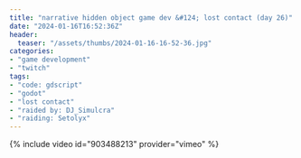 ```yaml
---
title: "narrative hidden object game dev &#124; lost contact (day 26)"
date: "2024-01-16T16:52:36Z"
header:
  teaser: "/assets/thumbs/2024-01-16-16-52-36.jpg"
categories:
- "game development"
- "twitch"
tags:
- "code: gdscript"
- "godot"
- "lost contact"
- "raided by: DJ_Simulcra"
- "raiding: Setolyx"
---
```

{% include video id="903488213" provider="vimeo" %}
